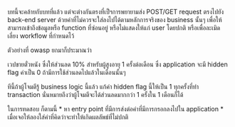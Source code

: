 บทนี้จะคล้ายกับบทที่แล้ว แต่จะต่างกันตรงที่เป็ฯการพยายามส่ง POST/GET request ตรงไปยัง back-end server ด้วยค่าที่ไม่ควรจะใส่ลงไปได้ตามหลักการจริงของ business นั้นๆ เพื่อให้สามารถเข้าถึงข้อมูลหรือ function ที่ซ่อนอยู่ หรือไม่แสดงให้แก่ user โดยปกติ หรือเพื่อละเมิด เลี่ยง workflow ที่กำหนดไว้

ตัวอย่างที่ owasp ยกมาก็ประมาณว่า

เวปขายตั๋วหนัง ซึ่งให้ส่วนลด 10% สำหรับผู้สูงอายุ 1 ครั้งต่อเดือน ซึ่ง application จะมี hidden flag ค่าเป็น 0 ถ้ามีการใช้ส่วนลดไปแล้วในเดือนนั้นๆ 

ทีนี้ถ้าผู้โจมตีรู้ business logic นี้แล้ว แก้ค่า hidden flag นี้ให้เป็น 1 ทุกครั้งที่ทำ transaction นั่นหมายถึงว่าผู้โจมตีจะได้ส่วนลดมากกว่า 1 ครั้งใน 1 เดือนก็ได้

ในการทดสอบ ก็ตามนี้
	* 
หา entry point ที่มีการส่งต่อค่าที่มีการกรอกลงไปใน application 
	* 
เมื่อเจอให้ลองใส่ค่าที่คิดว่าจะทำให้เกิดผลลัพธ์ที่ไม่ปกติ


